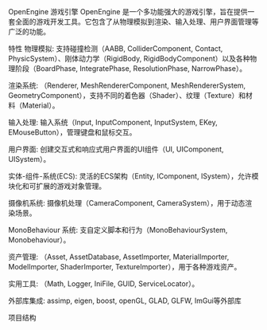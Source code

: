 OpenEngine 游戏引擎
OpenEngine 是一个多功能强大的游戏引擎，旨在提供一套全面的游戏开发工具。它包含了从物理模拟到渲染、输入处理、用户界面管理等广泛的功能。

特性
物理模拟: 支持碰撞检测（AABB, ColliderComponent, Contact, PhysicSystem）、刚体动力学（RigidBody, RigidBodyComponent）以及各种物理阶段（BoardPhase, IntegratePhase, ResolutionPhase, NarrowPhase）。

渲染系统: （Renderer, MeshRendererComponent, MeshRendererSystem, GeometryComponent），支持不同的着色器（Shader）、纹理（Texture）和材料（Material）。

输入处理: 输入系统（Input, InputComponent, InputSystem, EKey, EMouseButton），管理键盘和鼠标交互。

用户界面: 创建交互式和响应式用户界面的UI组件（UI, UIComponent, UISystem）。

实体-组件-系统(ECS): 灵活的ECS架构（Entity, IComponent, ISystem），允许模块化和可扩展的游戏对象管理。

摄像机系统: 摄像机处理（CameraComponent, CameraSystem），用于动态渲染场景。

MonoBehaviour 系统: 支自定义脚本和行为（MonoBehaviourSystem, Monobehaviour）。

资产管理: （Asset, AssetDatabase, AssetImporter, MaterialImporter, ModelImporter, ShaderImporter, TextureImporter），用于各种游戏资产。

实用工具: （Math, Logger, IniFile, GUID, ServiceLocator）。

外部库集成: assimp, eigen, boost, openGL, GLAD, GLFW, ImGui等外部库

项目结构
